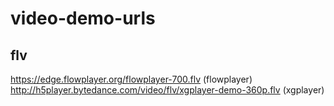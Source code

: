 # video-demo-urls

## flv

https://edge.flowplayer.org/flowplayer-700.flv (flowplayer)
http://h5player.bytedance.com/video/flv/xgplayer-demo-360p.flv (xgplayer)
